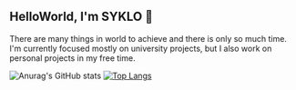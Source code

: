 ## HelloWorld, I'm SYKLO 👋

There are many things in world to achieve and there is only so much time.<br/>
I'm currently focused mostly on university projects, but I also work on personal projects in my free time.

![Anurag's GitHub stats](https://github-readme-stats.vercel.app/api?username=theSYKLO&show_icons=true&theme=aura&hide=prs,issues)
[![Top Langs](https://github-readme-stats.vercel.app/api/top-langs/?username=theSYKLO&theme=aura&layout=compact)](https://github.com/theSYKLO)
